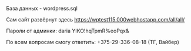 База данных - wordpress.sql


Сам сайт развёрнут здесь https://wptest115.000webhostapp.com/all/all/


Пароли от админки:
daria
YIKO!hqTpmR%eoPqx&


По всем вопросам смогу ответить: +375-29-336-08-18 (ТГ, Вайбер)
